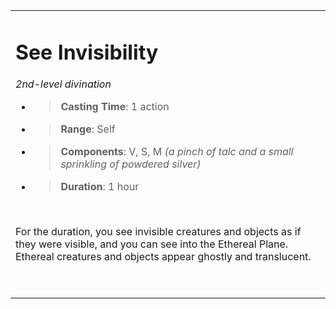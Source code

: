 <table><tbody><tr class="odd"><td><h1 id="see-invisibility"><strong>See Invisibility</strong></h1><p><em>2nd-level divination</em></p><ul><li><blockquote><p><strong>Casting Time</strong>: 1 action</p></blockquote></li><li><blockquote><p><strong>Range</strong>: Self</p></blockquote></li><li><blockquote><p><strong>Components</strong>: V, S, M <em>(a pinch of talc and a small sprinkling of powdered silver)</em></p></blockquote></li><li><blockquote><p><strong>Duration</strong>: 1 hour</p></blockquote></li></ul><p> </p><p>For the duration, you see invisible creatures and objects as if they were visible, and you can see into the Ethereal Plane. Ethereal creatures and objects appear ghostly and translucent.</p><p> </p></td></tr></tbody></table>